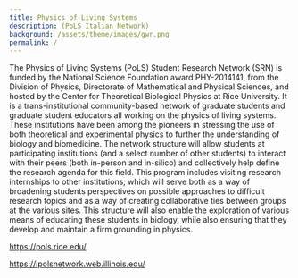 ```yaml
---
title: Physics of Living Systems 
description: (PoLS Italian Network)
background: /assets/theme/images/gwr.png
permalink: /
---
```


The Physics of Living Systems (PoLS) Student Research Network (SRN) is funded by the National Science Foundation award PHY-2014141, from the Division of Physics, Directorate of Mathematical and Physical Sciences, and hosted by the Center for Theoretical Biological Physics at Rice University. It is a trans-institutional community-based network of graduate students and graduate student educators all working on the physics of living systems. These institutions have been among the pioneers in stressing the use of both theoretical and experimental physics to further the understanding of biology and biomedicine. The network structure will allow students at participating institutions (and a select number of other students) to interact with their peers (both in-person and in-silico) and collectively help define the research agenda for this field. This program includes visiting research internships to other institutions, which will serve both as a way of broadening students perspectives on possible approaches to difficult research topics and as a way of creating collaborative ties between groups at the various sites. This structure will also enable the exploration of various means of educating these students in biology, while also ensuring that they develop and maintain a firm grounding in physics.

https://pols.rice.edu/ 


https://ipolsnetwork.web.illinois.edu/

